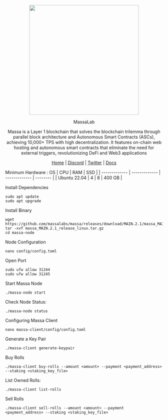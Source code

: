 <p align="center">
  <img height="350" height="350" src="https://github.com/catsmile100/Validor-Mainnet/assets/85368621/e3c63ce4-b222-4daa-9bcf-0754decf41c7">

</p>
</h2>
<p align="center"> MassaLab </p>
<p align="center"> Massa is a Layer 1 blockchain that solves the blockchain trilemma through parallel block architecture and Autonomous Smart Contracts (ASCs), achieving 10,000+ TPS with high decentralization. It features on-chain web hosting and autonomous smart contracts that eliminate the need for external triggers, revolutionizing DeFi and Web3 applications </p>
</h2>

<p align="center">
  <a href="https://massa.net/">Home</a> |
  <a href="https://discord.com/invite/massa">Discord</a> |
  <a href="https://twitter.com/massalabs">Twitter</a> |
  <a href="https://docs.massa.net/docs/node/install">Docs</a> 
</p>

Minimum Hardware :
OS  | CPU     | RAM      | SSD     | 
| ------------- | ------------- | ------------- | -------- |
| Ubuntu 22.04 | 4          | 8         | 400 GB  | 

Install Dependencies
```
sudo apt update
sudo apt upgrade
```
Install  Binary
```
wget https://github.com/massalabs/massa/releases/download/MAIN.2.1/massa_MAIN.2.1_release_linux.tar.gz
tar -xvf massa_MAIN.2.1_release_linux.tar.gz
cd massa-node
```
Node Configuration
```
nano config/config.toml
```
Open Port
```
sudo ufw allow 31244
sudo ufw allow 31245
```
Start Massa Node
```
./massa-node start
```
Check Node Status:
```
./massa-node status
```
Configuring Massa Client
```
nano massa-client/config/config.toml
```
Generate a Key Pair
```
./massa-client generate-keypair
```
Buy Rolls
```
./massa-client buy-rolls --amount <amount> --payment <payment_address> --staking <staking_key_file>
```
List Owned Rolls:
```
./massa-client list-rolls
```
Sell Rolls
```
./massa-client sell-rolls --amount <amount> --payment <payment_address> --staking <staking_key_file>
```
